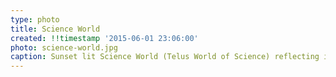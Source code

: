 ```yaml
---
type: photo
title: Science World
created: !!timestamp '2015-06-01 23:06:00'
photo: science-world.jpg
caption: Sunset lit Science World (Telus World of Science) reflecting in False Creek, Vancouver, BC
---
```

